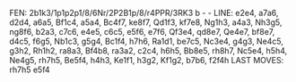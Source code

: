 
FEN: 2b1k3/1p1p2p1/8/6Nr/2P2B1p/8/r4PPR/3RK3 b - -
LINE: e2e4, a7a6, d2d4, a6a5, Bf1c4, a5a4, Bc4f7, ke8f7, Qd1f3, kf7e8, Ng1h3, a4a3, Nh3g5, ng8f6, b2a3, c7c6, e4e5, c6c5, e5f6, e7f6, Qf3e4, qd8e7, Qe4e7, bf8e7, d4c5, f6g5, Nb1c3, g5g4, Bc1f4, h7h6, Ra1d1, be7c5, Nc3e4, g4g3, Ne4c5, g3h2, Rh1h2, ra8a3, Bf4b8, ra3a2, c2c4, h6h5, Bb8e5, rh8h7, Nc5e4, h5h4, Ne4g5, rh7h5, Be5f4, h4h3, Ke1f1, h3g2, Kf1g2, b7b6, f2f4h
LAST MOVES: rh7h5 e5f4
